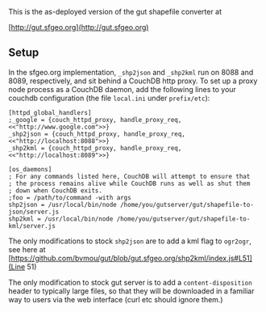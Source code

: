 This is the as-deployed version of the gut shapefile converter at

[http://gut.sfgeo.org](http://gut.sfgeo.org)

## Setup

In the sfgeo.org implementation, `_shp2json` and `_shp2kml` run on 8088 
and 8089, respectively, and sit behind a CouchDB http proxy. To set up
a proxy node process as a CouchDB daemon, add the following lines to your
couchdb configuration (the file `local.ini` under `prefix/etc`):

```
[httpd_global_handlers]
;_google = {couch_httpd_proxy, handle_proxy_req, <<"http://www.google.com">>}
_shp2json = {couch_httpd_proxy, handle_proxy_req, <<"http://localhost:8088">>}
_shp2kml = {couch_httpd_proxy, handle_proxy_req, <<"http://localhost:8089">>}
```

```
[os_daemons]
; For any commands listed here, CouchDB will attempt to ensure that
; the process remains alive while CouchDB runs as well as shut them
; down when CouchDB exits.
;foo = /path/to/command -with args
shp2json = /usr/local/bin/node /home/you/gutserver/gut/shapefile-to-json/server.js
shp2kml = /usr/local/bin/node /home/you/gutserver/gut/shapefile-to-kml/server.js
```

The only modifications to stock `shp2json` are to add a kml flag to `ogr2ogr`,
see here at [https://github.com/bvmou/gut/blob/gut.sfgeo.org/shp2kml/index.js#L51](Line 51)

The only modification to stock gut server is to add a `content-disposition` header
to typically large files, so that they will be downloaded in a familiar way to users
via the web interface (curl etc should ignore them.)
